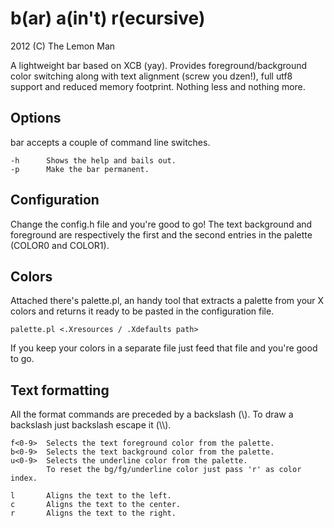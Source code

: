 b(ar) a(in't) r(ecursive)
=========================
2012 (C) The Lemon Man

A lightweight bar based on XCB (yay). Provides foreground/background color
switching along with text alignment (screw you dzen!), full utf8 support
and reduced memory footprint. Nothing less and nothing more.

Options
-------
bar accepts a couple of command line switches.

```
-h      Shows the help and bails out.
-p      Make the bar permanent.
```

Configuration
-------------
Change the config.h file and you're good to go!
The text background and foreground are respectively the first and the second
entries in the palette (COLOR0 and COLOR1).

Colors
------
Attached there's palette.pl, an handy tool that extracts a palette from your
X colors and returns it ready to be pasted in the configuration file.

```
palette.pl <.Xresources / .Xdefaults path>
```

If you keep your colors in a separate file just feed that file and you're good
to go.

Text formatting
---------------
All the format commands are preceded by a backslash (\\). 
To draw a backslash just backslash escape it (\\\\). 

```
f<0-9>  Selects the text foreground color from the palette.
b<0-9>  Selects the text background color from the palette.
u<0-9>  Selects the underline color from the palette.
        To reset the bg/fg/underline color just pass 'r' as color index.

l       Aligns the text to the left.
c       Aligns the text to the center.
r       Aligns the text to the right.
```
